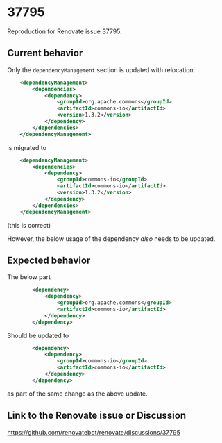 # 37795

Reproduction for Renovate issue 37795.

## Current behavior

Only the `dependencyManagement` section is updated with relocation.

```xml
	<dependencyManagement>
		<dependencies>
			<dependency>
				<groupId>org.apache.commons</groupId>
				<artifactId>commons-io</artifactId>
				<version>1.3.2</version>
			</dependency>
		</dependencies>
	</dependencyManagement>
```

is migrated to

```xml
	<dependencyManagement>
		<dependencies>
			<dependency>
				<groupId>commons-io</groupId>
				<artifactId>commons-io</artifactId>
				<version>1.3.2</version>
			</dependency>
		</dependencies>
	</dependencyManagement>
```

(this is correct)

However, the below usage of the dependency *also* needs to be updated.

## Expected behavior

The below part

```xml
        <dependency>
            <dependency>
				<groupId>org.apache.commons</groupId>
				<artifactId>commons-io</artifactId>
			</dependency>
        </dependency>
```

Should be updated to

```xml
        <dependency>
            <dependency>
				<groupId>commons-io</groupId>
				<artifactId>commons-io</artifactId>
			</dependency>
        </dependency>
```

as part of the same change as the above update.

## Link to the Renovate issue or Discussion

https://github.com/renovatebot/renovate/discussions/37795
